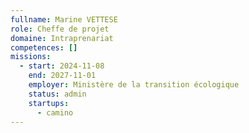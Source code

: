```yaml
---
fullname: Marine VETTESE
role: Cheffe de projet
domaine: Intraprenariat
competences: []
missions:
  - start: 2024-11-08
    end: 2027-11-01
    employer: Ministère de la transition écologique
    status: admin
    startups:
      - camino
---
```

